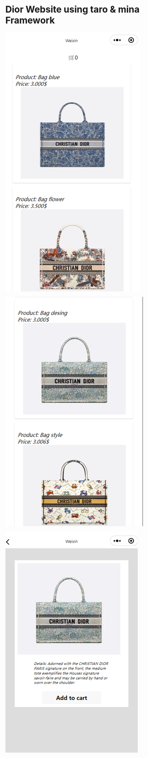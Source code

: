 # Dior Website using taro & mina Framework

![FormExample](/image/im1.png)

![FormExample](/image/im2.png)

![FormExample](/image/im3.png)
